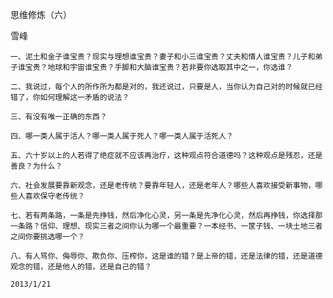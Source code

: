 思维修炼（六）

雪峰


    一、泥土和金子谁宝贵？现实与理想谁宝贵？妻子和小三谁宝贵？丈夫和情人谁宝贵？儿子和弟子谁宝贵？地球和宇宙谁宝贵？手脚和大脑谁宝贵？若非要你选取其中之一，你选谁？

    二、我说过，每个人的所作所为都是对的，我还说过，只要是人，当你认为自己对的时候就已经错了，你如何理解这一矛盾的说法？

    三、有没有唯一正确的东西？

    四、哪一类人属于活人？哪一类人属于死人？哪一类人属于活死人？

    五、六十岁以上的人若得了绝症就不应该再治疗，这种观点符合道德吗？这种观点是残忍，还是善良？为什么？

    六、社会发展要靠新观念，还是老传统？要靠年轻人，还是老年人？哪些人喜欢接受新事物，哪些人喜欢保守老传统？

    七、若有两条路，一条是先挣钱，然后净化心灵，另一条是先净化心灵，然后再挣钱，你选择那一条路？信仰、理想、现实三者之间你认为哪一个最重要？一本经书、一筐子钱、一块土地三者之间你要挑选哪一个？

    八、有人骂你、侮辱你、欺负你、压榨你，这是谁的错？是上帝的错，还是法律的错，还是道德观念的错，还是他人的错，还是自己的错？

    2013/1/21



